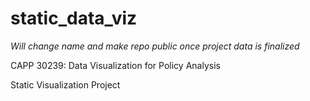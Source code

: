 # static_data_viz

*Will change name and make repo public once project data is finalized*

CAPP 30239: Data Visualization for Policy Analysis 

Static Visualization Project
